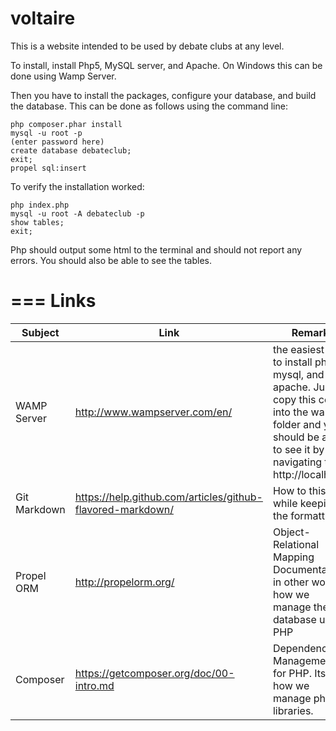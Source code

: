 voltaire
========

This is a website intended to be used by debate clubs at any level.

To install, install Php5, MySQL server, and Apache.  On Windows this can be done using Wamp Server.

Then you have to install the packages, configure your database, and build the database.  This can be done as follows using the command line:

```
php composer.phar install
mysql -u root -p
(enter password here)
create database debateclub;
exit;
propel sql:insert
```

To verify the installation worked:

```
php index.php
mysql -u root -A debateclub -p
show tables;
exit;
```

Php should output some html to the terminal and should not report any errors.  You should also be able to see the tables.

===
Links
===

Subject | Link | Remark
| ------------- | ----------- | ----------- |
WAMP Server | http://www.wampserver.com/en/ | the easiest way to install php, mysql, and apache. Just copy this code into the wamp folder and you should be able to see it by navigating to http://localhost
Git Markdown | https://help.github.com/articles/github-flavored-markdown/ | How to this file while keeping the formatting
Propel ORM | http://propelorm.org/ | Object-Relational Mapping Documentation; in other words, how we manage the database using PHP
Composer | https://getcomposer.org/doc/00-intro.md | Dependency Management for PHP. Its how we manage php libraries.
